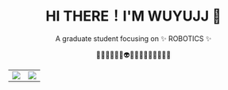 <h1 align="center">HI THERE！I'M WUYUJJ 👋</h1>

<p align="center">
    A graduate student focusing on ✨ ROBOTICS ✨
</p2>

<p align="center">
    🖤🖤💚💚🧡🧡👽🎃😈🦄🧡🧡💚💚🖤🖤
</p3>

<table align="center" width="100%">
    <td align="center">
        <img src="https://github-readme-stats.vercel.app/api?username=WuYuJJ&show_icons=true&hide_title=truelayout=compact&title_color=007bff&text_color=e7e7e7&icon_color=007bff&bg_color=171c28">
          </td>
    <td align="center">
      <img src="https://github-readme-streak-stats.herokuapp.com/?user=WuYuJJ&theme=radical">
    </td>
  </tr>
</table>
